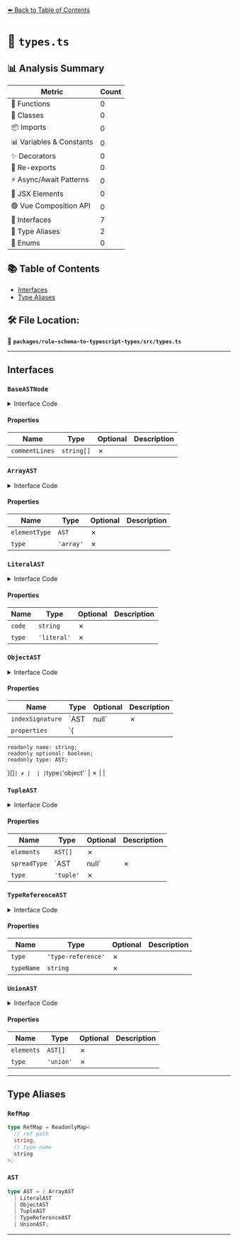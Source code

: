 [⬅️ Back to Table of Contents](../../../index.md)

# 📄 `types.ts`

## 📊 Analysis Summary

| Metric | Count |
|--------|-------|
| 🔧 Functions | 0 |
| 🧱 Classes | 0 |
| 📦 Imports | 0 |
| 📊 Variables & Constants | 0 |
| ✨ Decorators | 0 |
| 🔄 Re-exports | 0 |
| ⚡ Async/Await Patterns | 0 |
| 💠 JSX Elements | 0 |
| 🟢 Vue Composition API | 0 |
| 📐 Interfaces | 7 |
| 📑 Type Aliases | 2 |
| 🎯 Enums | 0 |

## 📚 Table of Contents

- [Interfaces](#interfaces)
- [Type Aliases](#type-aliases)

## 🛠️ File Location:
📂 **`packages/rule-schema-to-typescript-types/src/types.ts`**


---

## Interfaces

### `BaseASTNode`

<details><summary>Interface Code</summary>

```ts
interface BaseASTNode {
  readonly commentLines: string[];
}
```
</details>

#### Properties

| Name | Type | Optional | Description |
|------|------|----------|-------------|
| `commentLines` | `string[]` | ✗ |  |

### `ArrayAST`

<details><summary>Interface Code</summary>

```ts
export interface ArrayAST extends BaseASTNode {
  readonly elementType: AST;
  readonly type: 'array';
}
```
</details>

#### Properties

| Name | Type | Optional | Description |
|------|------|----------|-------------|
| `elementType` | `AST` | ✗ |  |
| `type` | `'array'` | ✗ |  |

### `LiteralAST`

<details><summary>Interface Code</summary>

```ts
export interface LiteralAST extends BaseASTNode {
  readonly code: string;
  readonly type: 'literal';
}
```
</details>

#### Properties

| Name | Type | Optional | Description |
|------|------|----------|-------------|
| `code` | `string` | ✗ |  |
| `type` | `'literal'` | ✗ |  |

### `ObjectAST`

<details><summary>Interface Code</summary>

```ts
export interface ObjectAST extends BaseASTNode {
  readonly indexSignature: AST | null;
  readonly properties: {
    readonly name: string;
    readonly optional: boolean;
    readonly type: AST;
  }[];
  readonly type: 'object';
}
```
</details>

#### Properties

| Name | Type | Optional | Description |
|------|------|----------|-------------|
| `indexSignature` | `AST | null` | ✗ |  |
| `properties` | `{
    readonly name: string;
    readonly optional: boolean;
    readonly type: AST;
  }[]` | ✗ |  |
| `type` | `'object'` | ✗ |  |

### `TupleAST`

<details><summary>Interface Code</summary>

```ts
export interface TupleAST extends BaseASTNode {
  readonly elements: AST[];
  readonly spreadType: AST | null;
  readonly type: 'tuple';
}
```
</details>

#### Properties

| Name | Type | Optional | Description |
|------|------|----------|-------------|
| `elements` | `AST[]` | ✗ |  |
| `spreadType` | `AST | null` | ✗ |  |
| `type` | `'tuple'` | ✗ |  |

### `TypeReferenceAST`

<details><summary>Interface Code</summary>

```ts
export interface TypeReferenceAST extends BaseASTNode {
  readonly type: 'type-reference';
  readonly typeName: string;
}
```
</details>

#### Properties

| Name | Type | Optional | Description |
|------|------|----------|-------------|
| `type` | `'type-reference'` | ✗ |  |
| `typeName` | `string` | ✗ |  |

### `UnionAST`

<details><summary>Interface Code</summary>

```ts
export interface UnionAST extends BaseASTNode {
  readonly elements: AST[];
  readonly type: 'union';
}
```
</details>

#### Properties

| Name | Type | Optional | Description |
|------|------|----------|-------------|
| `elements` | `AST[]` | ✗ |  |
| `type` | `'union'` | ✗ |  |


---

## Type Aliases

### `RefMap`

```ts
type RefMap = ReadonlyMap<
  // ref path
  string,
  // type name
  string
>;
```

### `AST`

```ts
type AST = | ArrayAST
  | LiteralAST
  | ObjectAST
  | TupleAST
  | TypeReferenceAST
  | UnionAST;
```


---